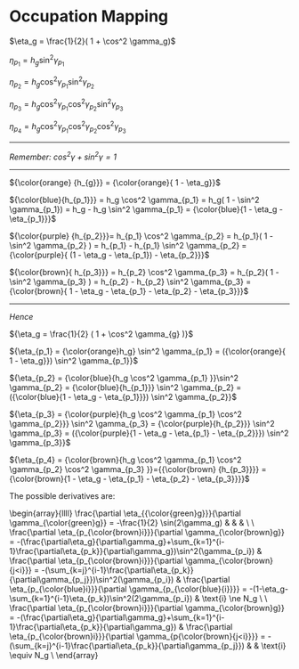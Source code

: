 # Occupation Mapping



$\eta_g = \frac{1}{2}( 1 + \cos^2 \gamma_g)$

$\eta_{p_1} = h_g \sin^2 \gamma_{p_1}$

$\eta_{p_2} = h_g \cos^2 \gamma_{p_1} \sin^2 \gamma_{p_2}$

$\eta_{p_3} = h_g \cos^2 \gamma_{p_1} \cos^2 \gamma_{p_2} \sin^2 \gamma_{p_3}$

$\eta_{p_4} = h_g \cos^2 \gamma_{p_1} \cos^2 \gamma_{p_2} \cos^2 \gamma_{p_3}$


---

*Remember: $\cos^2 \gamma + \sin^2 \gamma = 1$*



---

${\color{orange} {h_{g}}} = {\color{orange}{ 1 - \eta_g}}$

${\color{blue}{h_{p_1}}} = h_g \cos^2 \gamma_{p_1} = h_g( 1 - \sin^2 \gamma_{p_1}) = h_g - h_g \sin^2 \gamma_{p_1} = {\color{blue}{1 - \eta_g - \eta_{p_1}}}$

${\color{purple} {h_{p_2}}}= h_{p_1} \cos^2 \gamma_{p_2} = h_{p_1}( 1 - \sin^2 \gamma_{p_2} ) = h_{p_1} - h_{p_1} \sin^2 \gamma_{p_2} = {\color{purple}{ (1 - \eta_g - \eta_{p_1}) - \eta_{p_2}}}$

${\color{brown}{ h_{p_3}}} = h_{p_2} \cos^2 \gamma_{p_3} = h_{p_2}( 1 - \sin^2 \gamma_{p_3} ) = h_{p_2} - h_{p_2} \sin^2 \gamma_{p_3} = {\color{brown}{ 1 - \eta_g - \eta_{p_1} - \eta_{p_2} - \eta_{p_3}}}$


---

*Hence*

${\eta_g = \frac{1}{2} ( 1 + \cos^2 \gamma_{g} )}$

${\eta_{p_1} = {\color{orange}h_g} \sin^2 \gamma_{p_1} = ({\color{orange}{ 1 - \eta_g}}) \sin^2 \gamma_{p_1}}$

${\eta_{p_2} = {\color{blue}{h_g \cos^2 \gamma_{p_1} }}\sin^2 \gamma_{p_2} = {\color{blue}{h_{p_1}}} \sin^2 \gamma_{p_2} = ({\color{blue}{1 - \eta_g - \eta_{p_1}}}) \sin^2 \gamma_{p_2}}$

${\eta_{p_3} = {\color{purple}{h_g \cos^2 \gamma_{p_1} \cos^2 \gamma_{p_2}}} \sin^2 \gamma_{p_3} = {\color{purple}{h_{p_2}}} \sin^2 \gamma_{p_3} = ({\color{purple}{1 - \eta_g - \eta_{p_1} - \eta_{p_2}}}) \sin^2 \gamma_{p_3}}$

${\eta_{p_4} = {\color{brown}{h_g \cos^2 \gamma_{p_1} \cos^2 \gamma_{p_2} \cos^2 \gamma_{p_3} }}={{\color{brown} {h_{p_3}}}} = {\color{brown}{1 - \eta_g - \eta_{p_1} - \eta_{p_2} - \eta_{p_3}}}}$

The possible derivatives are:

\begin{array}{llll}
\frac{\partial \eta_{{\color{green}g}}}{\partial \gamma_{\color{green}g}} = -\frac{1}{2} \sin(2\gamma_g) & & & \\
\\
\frac{\partial \eta_{p_{\color{brown}i}}}{\partial \gamma_{\color{brown}g}} = -(\frac{\partial\eta_g}{\partial\gamma_g}+\sum_{k=1}^{i-1}\frac{\partial\eta_{p_k}}{\partial\gamma_g})\sin^2(\gamma_{p_i}) &
\frac{\partial \eta_{p_{\color{brown}i}}}{\partial \gamma_{\color{brown}{j<i}}} = -(\sum_{k=j}^{i-1}\frac{\partial\eta_{p_k}}{\partial\gamma_{p_j}})\sin^2(\gamma_{p_i}) &
\frac{\partial \eta_{p_{\color{blue}i}}}{\partial \gamma_{p_{\color{blue}{i}}}} = -(1-\eta_g-\sum_{k=1}^{i-1}\eta_{p_k})\sin^2(2\gamma_{p_i}) &
\text{i} \ne N_g \\
\\
\frac{\partial \eta_{p_{\color{brown}i}}}{\partial \gamma_{\color{brown}g}} = -(\frac{\partial\eta_g}{\partial\gamma_g}+\sum_{k=1}^{i-1}\frac{\partial\eta_{p_k}}{\partial\gamma_g}) &
\frac{\partial \eta_{p_{\color{brown}i}}}{\partial \gamma_{p{\color{brown}{j<i}}}} = -(\sum_{k=j}^{i-1}\frac{\partial\eta_{p_k}}{\partial\gamma_{p_j}}) & & 
\text{i} \equiv N_g \\
\end{array}





